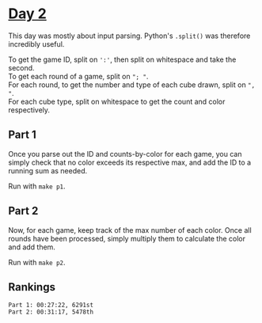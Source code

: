 # [Day 2](https://adventofcode.com/2023/day/2)

This day was mostly about input parsing. Python's `.split()` was therefore incredibly
useful.

To get the game ID, split on `':'`, then split on whitespace and take the second.  
To get each round of a game, split on `"; "`.  
For each round, to get the number and type of each cube drawn, split on `", "`.  
For each cube type, split on whitespace to get the count and color respectively.

## Part 1

Once you parse out the ID and counts-by-color for each game, you can simply check
that no color exceeds its respective max, and add the ID to a running sum as needed.

Run with `make p1`.

## Part 2

Now, for each game, keep track of the max number of each color. Once all rounds
have been processed, simply multiply them to calculate the color and add them.

Run with `make p2`.

## Rankings

    Part 1: 00:27:22, 6291st
    Part 2: 00:31:17, 5478th
